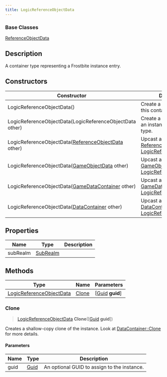 ```yaml
---
title: LogicReferenceObjectData
---
```

### Base Classes

[ReferenceObjectData](ReferenceObjectData)

## Description

A container type representing a Frostbite instance entry.

## Constructors

| Constructor                                                                         | Description                                                                                                                             |
| ----------------------------------------------------------------------------------- | --------------------------------------------------------------------------------------------------------------------------------------- |
| LogicReferenceObjectData()                                                          | Create a new instance of this container type.                                                                                           |
| LogicReferenceObjectData(LogicReferenceObjectData other)                            | Create a reference copy of an instance of the same type.                                                                                |
| LogicReferenceObjectData([ReferenceObjectData](ReferenceObjectData) other)          | Upcast an instance of type [ReferenceObjectData](ReferenceObjectData) to [LogicReferenceObjectData](LogicReferenceObjectData).          |
| LogicReferenceObjectData([GameObjectData](GameObjectData) other)                    | Upcast an instance of type [GameObjectData](GameObjectData) to [LogicReferenceObjectData](LogicReferenceObjectData).                    |
| LogicReferenceObjectData([GameDataContainer](GameDataContainer) other)              | Upcast an instance of type [GameDataContainer](GameDataContainer) to [LogicReferenceObjectData](LogicReferenceObjectData).              |
| LogicReferenceObjectData([DataContainer](/vext/ref/shared/class/datacontainer) other) | Upcast an instance of type [DataContainer](/vext/ref/shared/class/datacontainer) to [LogicReferenceObjectData](LogicReferenceObjectData). |

## Properties

| Name     | Type                 | Description |
| -------- | -------------------- | ----------- |
| subRealm | [SubRealm](SubRealm) |             |

## Methods

| Type                                                 | Name            | Parameters                                     |
| ---------------------------------------------------- | --------------- | ---------------------------------------------- |
| [LogicReferenceObjectData](LogicReferenceObjectData) | [Clone](#clone) | \[[Guid](/vext/ref/shared/class/guid) **guid**\] |

### Clone

> [LogicReferenceObjectData](LogicReferenceObjectData) **Clone**(\[[Guid](/vext/ref/shared/class/guid) **guid**\])

Creates a shallow-copy clone of the instance. Look at [DataContainer::Clone](/vext/ref/shared/class/datacontainer#clone) for more details.

#### Parameters

| Name | Type         | Description                                 |
| ---- | ------------ | ------------------------------------------- |
| guid | [Guid](Guid) | An optional GUID to assign to the instance. |
